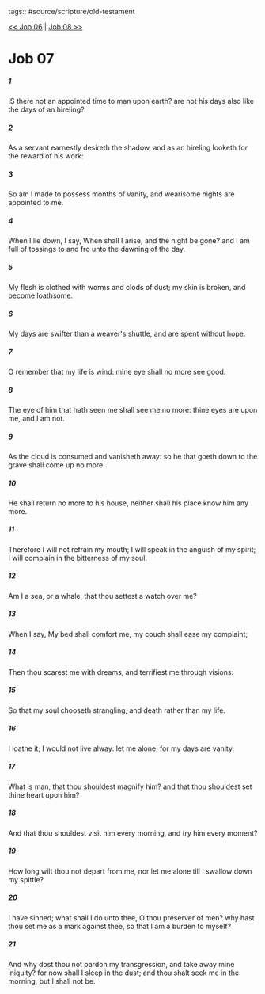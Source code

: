 tags:: #source/scripture/old-testament

[<< Job 06](source/scripture/old-testament/18_Job/Job_06.md) | [Job 08 >>](source/scripture/old-testament/18_Job/Job_08.md)

# Job 07

##### 1

IS there not an appointed time to man upon earth? are not his days also like the days of an hireling?

##### 2

As a servant earnestly desireth the shadow, and as an hireling looketh for the reward of his work:

##### 3

So am I made to possess months of vanity, and wearisome nights are appointed to me.

##### 4

When I lie down, I say, When shall I arise, and the night be gone? and I am full of tossings to and fro unto the dawning of the day.

##### 5

My flesh is clothed with worms and clods of dust; my skin is broken, and become loathsome.

##### 6

My days are swifter than a weaver's shuttle, and are spent without hope.

##### 7

O remember that my life is wind: mine eye shall no more see good.

##### 8

The eye of him that hath seen me shall see me no more: thine eyes are upon me, and I am not.

##### 9

As the cloud is consumed and vanisheth away: so he that goeth down to the grave shall come up no more.

##### 10

He shall return no more to his house, neither shall his place know him any more.

##### 11

Therefore I will not refrain my mouth; I will speak in the anguish of my spirit; I will complain in the bitterness of my soul.

##### 12

Am I a sea, or a whale, that thou settest a watch over me?

##### 13

When I say, My bed shall comfort me, my couch shall ease my complaint;

##### 14

Then thou scarest me with dreams, and terrifiest me through visions:

##### 15

So that my soul chooseth strangling, and death rather than my life.

##### 16

I loathe it; I would not live alway: let me alone; for my days are vanity.

##### 17

What is man, that thou shouldest magnify him? and that thou shouldest set thine heart upon him?

##### 18

And that thou shouldest visit him every morning, and try him every moment?

##### 19

How long wilt thou not depart from me, nor let me alone till I swallow down my spittle?

##### 20

I have sinned; what shall I do unto thee, O thou preserver of men? why hast thou set me as a mark against thee, so that I am a burden to myself?

##### 21

And why dost thou not pardon my transgression, and take away mine iniquity? for now shall I sleep in the dust; and thou shalt seek me in the morning, but I shall not be.
